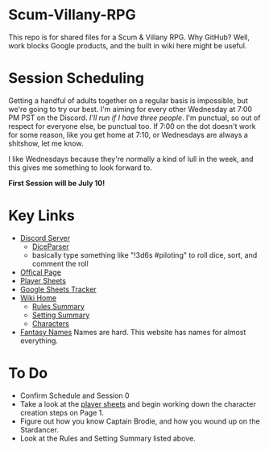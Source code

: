 # Scum-Villany-RPG

This repo is for shared files for a Scum & Villany RPG. Why GitHub?  Well, work blocks Google products, and the built in wiki here might be useful.

# Session Scheduling
Getting a handful of adults together on a regular basis is impossible, but we're going to try our best.  I'm aiming for every other Wednesday at 7:00 PM PST on the Discord.  *I'll run if I have three people*.  I'm punctual, so out of respect for everyone else, be punctual too.  If 7:00 on the dot doesn't work for some reason, like you get home at 7:10, or Wednesdays are always a shitshow, let me know.

I like Wednesdays because they're normally a kind of lull in the week, and this gives me something to look forward to.

**First Session will be July 10!**

# Key Links
* [Discord Server](https://discord.gg/xhXEAkw)
    * [DiceParser](https://github.com/Rolisteam/DiceParser/blob/master/HelpMe.md#comment-)
    * basically type something like "!3d6s #piloting" to roll dice, sort, and comment the roll
* [Offical Page](https://www.evilhat.com/home/scum-and-villainy/)
* [Player Sheets](https://github.com/mburnamfink/Scum-Villany-RPG/blob/master/SaV-Release-Player_Sheets.pdf)
* [Google Sheets Tracker](https://docs.google.com/spreadsheets/d/1FvgFD9EycEPsbZIc0yp1SgwlhaLi4jgNbmlf6I90m_s/edit?usp=sharing)
* [Wiki Home](https://github.com/mburnamfink/Scum-Villany-RPG/wiki)
    * [Rules Summary](https://github.com/mburnamfink/Scum-Villany-RPG/wiki/Rules)
    * [Setting Summary](https://github.com/mburnamfink/Scum-Villany-RPG/wiki/Procyon-Sector)
    * [Characters](https://github.com/mburnamfink/Scum-Villany-RPG/wiki/Characters)
* [Fantasy Names](https://www.fantasynamegenerators.com/) Names are hard.  This website has names for almost everything.

# To Do
* Confirm Schedule and Session 0
* Take a look at the [player sheets](https://github.com/mburnamfink/Scum-Villany-RPG/blob/master/SaV-Release-Player_Sheets.pdf) and begin working down the character creation steps on Page 1.
* Figure out how you know Captain Brodie, and how you wound up on the Stardancer.
* Look at the Rules and Setting Summary listed above.
 
